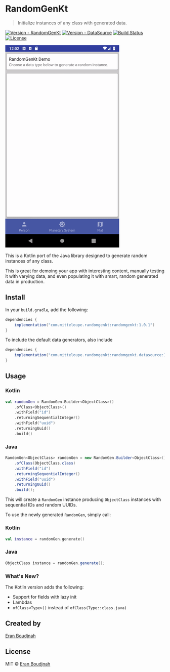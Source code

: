 # RandomGenKt
>
> Initialize instances of any class with generated data.
>

[![Version - RandomGenKt](https://img.shields.io/maven-central/v/com.mitteloupe.randomgenkt/randomgenkt?label=RandomGenKt+|+MavenCentral)](https://mvnrepository.com/artifact/com.mitteloupe.randomgenkt/randomgenkt)
[![Version - DataSource](https://img.shields.io/maven-central/v/com.mitteloupe.randomgenkt/randomgenkt.datasource?label=datasource+|+MavenCentral)](https://mvnrepository.com/artifact/com.mitteloupe.randomgenkt/randomgenkt.datasource)
[![Build Status](https://travis-ci.com/EranBoudjnah/RandomGenKt.svg?branch=master)](https://travis-ci.com/EranBoudjnah/RandomGenKt)
[![License](https://img.shields.io/github/license/EranBoudjnah/RandomGenKt)](https://github.com/EranBoudjnah/RandomGenKt/blob/master/LICENSE)

![Example](https://github.com/EranBoudjnah/RandomGenKt/raw/master/example/videocap.gif)

This is a Kotlin port of the Java library designed to generate random instances of any class.

This is great for demoing your app with interesting content, manually testing it with varying data, and even populating it with smart, random generated data in production.

## Install

In your `build.gradle`, add the following:

```groovy
dependencies {
    implementation("com.mitteloupe.randomgenkt:randomgenkt:1.0.1")
}
```

To include the default data generators, also include
```groovy
dependencies {
    implementation("com.mitteloupe.randomgenkt:randomgenkt.datasource:1.0.1")
}
```

## Usage

### Kotlin
```kotlin
val randomGen = RandomGen.Builder<ObjectClass>()
	.ofClass<ObjectClass>()
	.withField("id")
	.returningSequentialInteger()
	.withField("uuid")
	.returningUuid()
	.build()
```

### Java
```java
RandomGen<ObjectClass> randomGen = new RandomGen.Builder<ObjectClass>()
	.ofClass(ObjectClass.class)
	.withField("id")
	.returningSequentialInteger()
	.withField("uuid")
	.returningUuid()
	.build();
```

This will create a `RandomGen` instance producing `ObjectClass` instances with sequential IDs and random UUIDs.

To use the newly generated `RandomGen`, simply call:

### Kotlin
```kotlin
val instance = randomGen.generate()
```

### Java
```java
ObjectClass instance = randomGen.generate();
```

### What's New?

The Kotlin version adds the following:

* Support for fields with lazy init
* Lambdas
* `ofClass<Type>()` instead of `ofClass(Type::class.java)`

## Created by
[Eran Boudjnah](https://www.linkedin.com/in/eranboudjnah)

## License
MIT © [Eran Boudjnah](https://www.linkedin.com/in/eranboudjnah)
